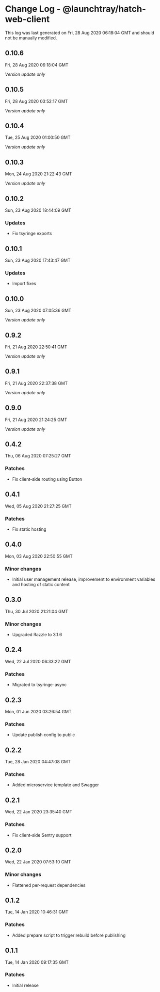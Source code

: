 # Change Log - @launchtray/hatch-web-client

This log was last generated on Fri, 28 Aug 2020 06:18:04 GMT and should not be manually modified.

## 0.10.6
Fri, 28 Aug 2020 06:18:04 GMT

*Version update only*

## 0.10.5
Fri, 28 Aug 2020 03:52:17 GMT

*Version update only*

## 0.10.4
Tue, 25 Aug 2020 01:00:50 GMT

*Version update only*

## 0.10.3
Mon, 24 Aug 2020 21:22:43 GMT

*Version update only*

## 0.10.2
Sun, 23 Aug 2020 18:44:09 GMT

### Updates

- Fix tsyringe exports

## 0.10.1
Sun, 23 Aug 2020 17:43:47 GMT

### Updates

- Import fixes

## 0.10.0
Sun, 23 Aug 2020 07:05:36 GMT

*Version update only*

## 0.9.2
Fri, 21 Aug 2020 22:50:41 GMT

*Version update only*

## 0.9.1
Fri, 21 Aug 2020 22:37:38 GMT

*Version update only*

## 0.9.0
Fri, 21 Aug 2020 21:24:25 GMT

*Version update only*

## 0.4.2
Thu, 06 Aug 2020 07:25:27 GMT

### Patches

- Fix client-side routing using Button

## 0.4.1
Wed, 05 Aug 2020 21:27:25 GMT

### Patches

- Fix static hosting

## 0.4.0
Mon, 03 Aug 2020 22:50:55 GMT

### Minor changes

- Initial user management release, improvement to environment variables and hosting of static content

## 0.3.0
Thu, 30 Jul 2020 21:21:04 GMT

### Minor changes

- Upgraded Razzle to 3.1.6

## 0.2.4
Wed, 22 Jul 2020 06:33:22 GMT

### Patches

- Migrated to tsyringe-async

## 0.2.3
Mon, 01 Jun 2020 03:26:54 GMT

### Patches

- Update publish config to public

## 0.2.2
Tue, 28 Jan 2020 04:47:08 GMT

### Patches

- Added microservice template and Swagger

## 0.2.1
Wed, 22 Jan 2020 23:35:40 GMT

### Patches

- Fix client-side Sentry support

## 0.2.0
Wed, 22 Jan 2020 07:53:10 GMT

### Minor changes

- Flattened per-request dependencies

## 0.1.2
Tue, 14 Jan 2020 10:46:31 GMT

### Patches

- Added prepare script to trigger rebuild before publishing

## 0.1.1
Tue, 14 Jan 2020 09:17:35 GMT

### Patches

- Initial release


